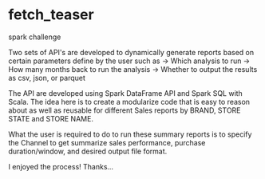 # fetch_teaser
 spark challenge

Two sets of API's are developed to dynamically generate reports based on certain parameters define by the user such as
 -> Which analysis to run
 -> How many months back to run the analysis
 -> Whether to output the results as csv, json, or parquet
 
 The API are developed using Spark DataFrame API and Spark SQL with Scala. 
 The idea here is to create a modularize code that is easy to reason about as well as 
 reusable for different Sales reports by BRAND, STORE STATE and STORE NAME.
 
 What the user is required to do to run these summary reports is to specify the Channel to get summarize sales performance, purchase duration/window, and desired output file format.
 
 I enjoyed the process! Thanks...
